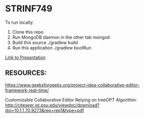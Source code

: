 # STRINF749

To run locally:

1. Clone this repo
2. Run MongoDB daemon in the other tab mongod
3. Build this source ./gradlew build
4. Run this application ./gradlew bootRun

[Link to Presentation](https://usherbrooke-my.sharepoint.com/:p:/g/personal/yazs3601_usherbrooke_ca/EdsCbGmyYBxCmm0z76kTtjkBrcBQ4QWDDPmI8MxNbLzZuw)



## RESOURCES:
https://www.geeksforgeeks.org/project-idea-collaborative-editor-framework-real-time/

Customizable Collaborative Editor Relying on treeOPT Algorithm: http://citeseer.ist.psu.edu/viewdoc/download?doi=10.1.1.70.9273&rep=rep1&type=pdf
